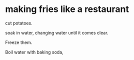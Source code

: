 # making fries like a restaurant 

cut potatoes. 

soak in water, changing water until it comes clear. 

Freeze them. 

Boil water with baking soda, 
